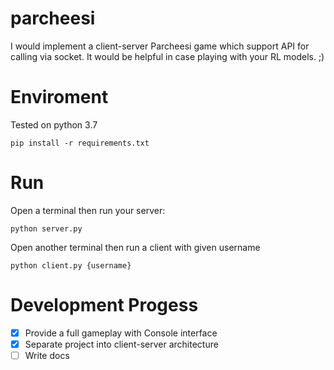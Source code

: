 # parcheesi
I would implement a client-server Parcheesi game which support API for calling via socket. It would be helpful in case playing with your RL models. ;)

# Enviroment
Tested on python 3.7
```
pip install -r requirements.txt
```

# Run

Open a terminal then run your server:
```
python server.py
```

Open another terminal then run a client with given username
```
python client.py {username}
```

# Development Progess
- [x] Provide a full gameplay with Console interface
- [x] Separate project into client-server architecture
- [ ] Write docs
